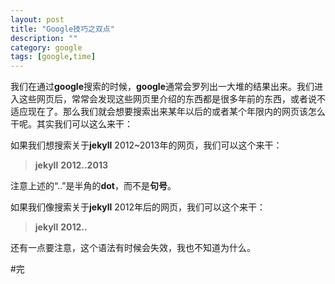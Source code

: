 ```yaml
---
layout: post
title: "Google技巧之双点"
description: ""
category: google
tags: [google,time]
---
```


我们在通过**google**搜索的时候，**google**通常会罗列出一大堆的结果出来。我们进入这些网页后，常常会发现这些网页里介绍的东西都是很多年前的东西，或者说不适应现在了。那么我们就会想要搜索出来某年以后的或者某个年限内的网页该怎么干呢。其实我们可以这么来干：  

如果我们想搜索关于**jekyll** 2012~2013年的网页，我们可以这个来干：  

>**jekyll** **2012..2013**  

注意上述的“..”是半角的**dot**，而不是**句号**。  

如果我们像搜索关于**jekyll** 2012年后的网页，我们可以这个来干：  

>**jekyll** **2012..**  

还有一点要注意，这个语法有时候会失效，我也不知道为什么。  

#完